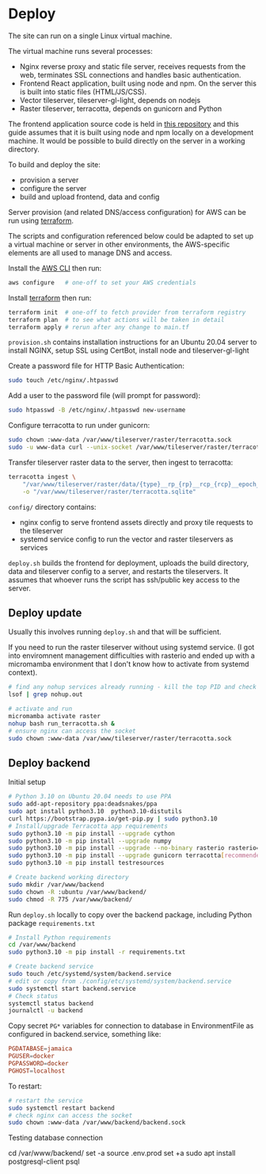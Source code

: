 # Deploy

The site can run on a single Linux virtual machine.

The virtual machine runs several processes:
- Nginx reverse proxy and static file server, receives requests from the web,
  terminates SSL connections and handles basic authentication.
- Frontend React application, built using node and npm. On the server this is
  built into static files (HTML/JS/CSS).
- Vector tileserver, tileserver-gl-light, depends on nodejs
- Raster tileserver, terracotta, depends on gunicorn and Python

The frontend application source code is held in
[this repository](https://github.com/nismod/infra-risk-vis/) and this guide
assumes that it is built using node and npm locally on a development machine.
It would be possible to build directly on the server in a working directory.

To build and deploy the site:

- provision a server
- configure the server
- build and upload frontend, data and config

Server provision (and related DNS/access configuration) for AWS can be run using
[terraform](https://www.terraform.io/).

The scripts and configuration referenced below could be adapted to set up a
virtual machine or server in other environments, the AWS-specific elements are
all used to manage DNS and access.

Install the
[AWS CLI](https://docs.aws.amazon.com/cli/latest/userguide/cli-chap-install.html)
then run:

```bash
aws configure   # one-off to set your AWS credentials
```

Install [terraform](https://www.terraform.io/) then run:

```bash
terraform init  # one-off to fetch provider from terraform registry
terraform plan  # to see what actions will be taken in detail
terraform apply # rerun after any change to main.tf
```

`provision.sh` contains installation instructions for an Ubuntu 20.04 server to
install NGINX, setup SSL using CertBot, install node and tileserver-gl-light

Create a password file for HTTP Basic Authentication:

```bash
sudo touch /etc/nginx/.htpasswd
```

Add a user to the password file (will prompt for password):

```bash
sudo htpasswd -B /etc/nginx/.htpasswd new-username
```

Configure terracotta to run under gunicorn:

```bash
sudo chown :www-data /var/www/tileserver/raster/terracotta.sock
sudo -u www-data curl --unix-socket /var/www/tileserver/raster/terracotta.sock http
```

Transfer tileserver raster data to the server, then ingest to terracotta:

```bash
terracotta ingest \
    "/var/www/tileserver/raster/data/{type}__rp_{rp}__rcp_{rcp}__epoch_{epoch}__gcm_{gcm}.tif" \
    -o "/var/www/tileserver/raster/terracotta.sqlite"
```

`config/` directory contains:

- nginx config to serve frontend assets directly and proxy tile requests to the
  tileserver
- systemd service config to run the vector and raster tileservers as services

`deploy.sh` builds the frontend for deployment, uploads the build directory,
data and tileserver config to a server, and restarts the tileservers. It assumes
that whoever runs the script has ssh/public key access to the server.

## Deploy update

Usually this involves running `deploy.sh` and that will be sufficient.

If you need to run the raster tileserver without using systemd service.
(I got into enviromnent management difficulties with rasterio and
ended up with a micromamba environment that I don't know how to activate
from systemd context).

```bash
# find any nohup services already running - kill the top PID and check again
lsof | grep nohup.out

# activate and run
micromamba activate raster
nohup bash run_terracotta.sh &
# ensure nginx can access the socket
sudo chown :www-data /var/www/tileserver/raster/terracotta.sock
```


## Deploy backend

Initial setup

```bash
# Python 3.10 on Ubuntu 20.04 needs to use PPA
sudo add-apt-repository ppa:deadsnakes/ppa
sudo apt install python3.10  python3.10-distutils
curl https://bootstrap.pypa.io/get-pip.py | sudo python3.10
# Install/upgrade Terracotta app requirements
sudo python3.10 -m pip install --upgrade cython
sudo python3.10 -m pip install --upgrade numpy
sudo python3.10 -m pip install --upgrade --no-binary rasterio rasterio==1.3a4
sudo python3.10 -m pip install --upgrade gunicorn terracotta[recommended]
sudo python3.10 -m pip install testresources

# Create backend working directory
sudo mkdir /var/www/backend
sudo chown -R :ubuntu /var/www/backend/
sudo chmod -R 775 /var/www/backend/
```

Run `deploy.sh` locally to copy over the backend package, including Python
package `requirements.txt`

```bash
# Install Python requirements
cd /var/www/backend
sudo python3.10 -m pip install -r requirements.txt

# Create backend service
sudo touch /etc/systemd/system/backend.service
# edit or copy from ./config/etc/systemd/system/backend.service
sudo systemctl start backend.service
# Check status
systemctl status backend
journalctl -u backend
```

Copy secret `PG*` variables for connection to database in EnvironmentFile as
configured in backend.service, something like:

```conf
PGDATABASE=jamaica
PGUSER=docker
PGPASSWORD=docker
PGHOST=localhost
```

To restart:

```bash
# restart the service
sudo systemctl restart backend
# check nginx can access the socket
sudo chown :www-data /var/www/backend/backend.sock
```

Testing database connection

cd /var/www/backend/
set -a
source .env.prod
set +a
sudo apt install postgresql-client
psql
